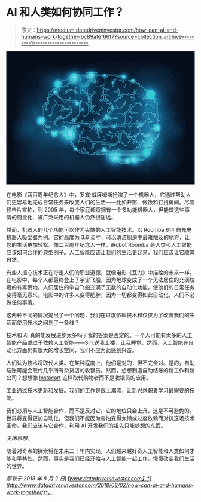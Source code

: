# AI 和人类如何协同工作？

> 原文：<https://medium.datadriveninvestor.com/how-can-ai-and-humans-work-together-bc89afef66f7?source=collection_archive---------1----------------------->

![](img/8c02938cba0dd88aab3c6cdeb571b7b5.png)

在电影《两百周年纪念人》中，罗宾·威廉姆斯扮演了一个机器人，它通过帮助人们更容易地完成日常任务来改变人们的生活——比如开窗、做饭和打扫房间。尽管预告片宣称，到 2005 年，每个家庭都将拥有一个多功能机器人，但能做这些事情的商业化、被广泛采用的机器人仍然很遥远。

然而，机器人的几个功能可以作为尖端的人工智能技术。以 Roomba 614 自充电机器人吸尘器为例。它的高度为 3.6 英寸，可以清洁厨房中最难触及的地方，让您的生活更加轻松。像二百周年纪念人一样，iRobot Roomba 是人类和人工智能应该如何合作的典型例子。人工智能应该让我们的生活更容易，我们应该让它顺其自然。

有些人担心技术正在夺走人们的职业道德，就像电影《瓦力》中描绘的未来一样。在电影中，每个人都最终登上了宇宙飞船，因为地球变成了一个无法居住的充满垃圾的有毒荒地。人们居住的宇宙飞船充满了无数的自动化功能，使他们的日常任务变得毫无意义。电影中的许多人变得肥胖，因为一切都变得如此自动化，人们不必做任何事情。

这两种不同的情况提出了一个问题，我们在过度依赖技术和仅仅为了改善我们的生活而使用技术之间划了一条线？

技术和 AI 真的能发展进步太多吗？我的答案是否定的。一个人可能有太多的人工智能产品或过于依赖人工智能——Siri:送我上楼，让我睡觉。然而，人工智能在自动化方面仍有很大的增长空间，我们不应为此感到兴奋。

人们认为技术将取代人类。在某种程度上，他们是对的，但不完全对。是的，自助结账可能会取代几乎所有杂货店的收银员。然而，想想制造自助结账的新工作和新公司？想想像 [Instacart](https://www.instacart.com/) 这样取代购物者而不是收银员的应用。

工业通过技术更新和发展。我们的工作是跟上潮流，让新兴求职者学习最需要的技能。

我们必须与人工智能合作，而不是反对它。它的地位只会上升，这是不可避免的。世界将变得更加自动化。但我们不能因为害怕变得太懒或过度依赖而对抗这场技术革命。我们应该与它合作，利用 AI 开发我们的祖先只能梦想的东西。

*关闭思想。*

随着对奇点的探索将在未来二十年内实现，人们越来越好奇人工智能和人类如何才能和平共处。然而，事实是我们已经开始与人工智能一起工作，慢慢改变我们生活的世界。

*原载于 2018 年 8 月 2 日*[*【www.datadriveninvestor.com】*](http://www.datadriveninvestor.com/2018/08/02/how-can-ai-and-humans-work-together/)*。*